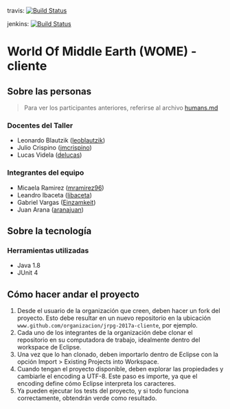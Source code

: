 travis:
[![Build Status](https://travis-ci.org/LosYakuza/jrpg-2017a-cliente.svg?branch=master)](https://travis-ci.org/LosYakuza/jrpg-2017a-cliente)

jenkins:
[![Build Status](https://jpas.com.ar/jenkins/buildStatus/icon?job=unlam-jrpg-client)](https://jpas.com.ar/jenkins/job/unlam-jrpg-client/)

# World Of Middle Earth (WOME) - cliente

## Sobre las personas

> Para ver los participantes anteriores, referirse al archivo [humans.md](humans.md)

### Docentes del Taller

* Leonardo Blautzik ([leoblautzik](https://github.com/leoblautzik))
* Julio Crispino ([jmcrispino](https://github.com/jmcrispino))
* Lucas Videla ([delucas](https://github.com/delucas))

### Integrantes del equipo

* Micaela Ramirez ([mramirez96](https://github.com/mramirez96))
* Leandro Ibaceta ([libaceta](https://github.com/libaceta))
* Gabriel Vargas ([Einzamkeit](https://github.com/Einzamkeit))
* Juan Arana ([aranajuan](https://github.com/aranajuan))

## Sobre la tecnología

### Herramientas utilizadas

* Java 1.8
* JUnit 4

## Cómo hacer andar el proyecto

1. Desde el usuario de la organización que creen, deben hacer un fork del proyecto. Esto debe resultar en un nuevo repositorio en la ubicación `www.github.com/organizacion/jrpg-2017a-cliente`, por ejemplo.
2. Cada uno de los integrantes de la organización debe clonar el repositorio en su computadora de trabajo, idealmente dentro del workspace de Eclipse.
3. Una vez que lo han clonado, deben importarlo dentro de Eclipse con la opción Import > Existing Projects into Workspace.
4. Cuando tengan el proyecto disponible, deben explorar las propiedades y cambiarle el encoding a UTF-8. Este paso es importe, ya que el encoding define cómo Eclipse interpreta los caracteres.
5. Ya pueden ejecutar los tests del proyecto, y si todo funciona correctamente, obtendrán verde como resultado.
